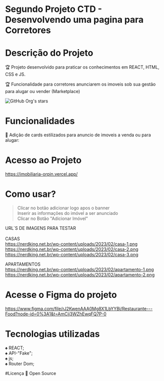 # Segundo Projeto CTD - Desenvolvendo uma pagina para Corretores

# Descrição do Projeto
:trophy: Projeto desenvolvido para praticar os conhecimentos em REACT, HTML, CSS e JS.

:trophy: Funcionalidade para corretores anunciarem os imoveis sob sua gestão para alugar ou vender (Marketplace)

![GitHub Org's stars](https://img.shields.io/github/stars/camilafernanda?style=social)

# Funcionalidades
:rocket: Adição de cards estilizados para anuncio de imoveis a venda ou para alugar:

# Acesso ao Projeto
https://imobiliaria-orpin.vercel.app/

# Como usar?
>Clicar no botão adicionar logo apos o banner<br>
>Inserir as informações do imóvel a ser anunciado<br>
>Clicar no Botão "Adicionar Imóvel"<br>

URL`S DE IMAGENS PARA TESTAR<br><br>
CASAS<br>
https://nerdking.net.br/wp-content/uploads/2023/02/casa-1.png<br>
https://nerdking.net.br/wp-content/uploads/2023/02/casa-2.png	<br>
https://nerdking.net.br/wp-content/uploads/2023/02/casa-3.png<br>

APARTAMENTOS<br>
https://nerdking.net.br/wp-content/uploads/2023/02/apartamento-1.png<br>
https://nerdking.net.br/wp-content/uploads/2023/02/apartamento-2.png<br>

# Acesse o Figma do projeto
https://www.figma.com/file/rJ2KwenAAA0Mg8X1LbYYBi/Restaurante---Food?node-id=0%3A1&t=AmCij3WZhEwqFQ7P-0

# Tecnologias utilizadas

:spades: REACT;<br>
:spades: API-"Fake";<br>
:spades: js;<br>
:spades: Router Dom;<br>

#Licença
:file_folder: Open Source
